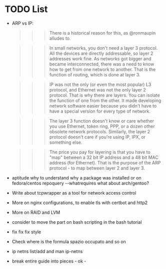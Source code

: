 # TODO List

* ARP vs IP:
    >>> There is a historical reason for this, as @ronmaupin alludes to.

    >>> In small networks, you don't need a layer 3 protocol. All the devices are
    >>> directly addressable, so layer 2 addresses work fine. As networks got bigger and
    >>> became interconnected, there was a need to know how to get from one network to
    >>> another. That is the function of routing, which is done at layer 3.
    
    >>> IP was not the only (or even the most popular) L3 protocol, and Ethernet was not
    >>> the only layer 2 protocol. That is why there are layers. You can isolate the
    >>> function of one from the other. It made developing network software easier
    >>> because you didn't have to have a special version for every type of network.
   
    >>> The layer 3 function doesn't know or care whether you use Ethernet, token ring,
    >>> PPP, or a dozen other obsolete network protocols. Similarly, the layer 2
    >>> protocol doesn't care if you're using IP, IPX, or something else.
  
    >>> The price you pay for layering is that you have to "map" between a 32 bit IP
    >>> address and a 48 bit MAC address (for Ethernet). That is the purpose of the ARP
    >>> protocol - to map between layer 2 and layer 3.

* aptitude why <packagename> to understand why a package was installed or 
on fedora/centos repoquery --whatrequires <packagename> what about arch/gentoo?
* Write about tcpwrapper as a tool for network access control
* More on nginx configurations, to enable tls with certbot and http2
* More on RAID and LVM
* consider to move the part on bash scripting in the bash tutorial
* fix fix fix style
* Check where is the formula spazio occupato and so on
* ip netns list/add and man ip-netns
* break entire guide into pieces - ok -

